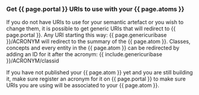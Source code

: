 ### Get {{ page.portal }} URIs to use with your {{ page.atoms }}
If you do not have URIs to use for your semantic artefact or you wish to change them, it is possible to get generic URIs that will redirect to {{ page.portal }}.
Any URI starting this way: {{ page.genericuribase }}/ACRONYM will redirect to the summary of the {{ page.atom }}.
Classes, concepts and every entity in the {{ page.atom }} can be redirected by adding an ID for it after the acronym: {{ include.genericuribase }}/ACRONYM/classid

If you have not published your {{ page.atom }} yet and you are still building it, make sure register an acronym for it on {{ page.portal }} to make sure URIs you are using will be associated to your {{ page.atom }}.